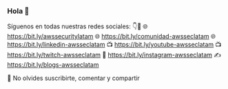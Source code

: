### Hola 👋

<!--
**gerardokaztro/gerardokaztro** is a ✨ _special_ ✨ repository because its `README.md` (this file) appears on your GitHub profile.
-->

Síguenos en todas nuestras redes sociales: 👇🎉
🌐 https://bit.ly/awssecuritylatam
🌐 https://bit.ly/comunidad-awsseclatam
🌐 https://bit.ly/linkedin-awsseclatam
📺 https://bit.ly/youtube-awsseclatam
📺 https://bit.ly/twitch-awsseclatam
🤳 https://bit.ly/instagram-awsseclatam
✍ https://bit.ly/blogs-awsseclatam

🤝 No olvides suscribirte, comentar y compartir
